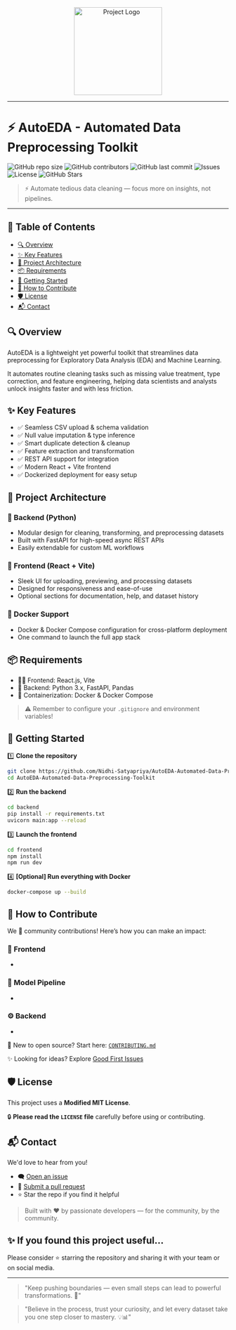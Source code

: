 <div align="center">

<picture>
  <source media="(prefers-color-scheme: dark)" srcset="./frontend/src/components/Autd.svg" />
  <source media="(prefers-color-scheme: light)" srcset="./frontend/src/components/Aut.svg" />
  <img src="path/to/light-logo.png" alt="Project Logo" width="200" />
</picture>

</div>

---

# ⚡ AutoEDA - Automated Data Preprocessing Toolkit

![GitHub repo size](https://img.shields.io/github/repo-size/Nidhi-Satyapriya/AutoEDA-Automated-Data-Preprocessing-Toolkit?color=brightgreen)
![GitHub contributors](https://img.shields.io/github/contributors/Nidhi-Satyapriya/AutoEDA-Automated-Data-Preprocessing-Toolkit)
![GitHub last commit](https://img.shields.io/github/last-commit/Nidhi-Satyapriya/AutoEDA-Automated-Data-Preprocessing-Toolkit)
![Issues](https://img.shields.io/github/issues/Nidhi-Satyapriya/AutoEDA-Automated-Data-Preprocessing-Toolkit)
![License](https://img.shields.io/github/license/Nidhi-Satyapriya/AutoEDA-Automated-Data-Preprocessing-Toolkit)
![GitHub Stars](https://img.shields.io/github/stars/Nidhi-Satyapriya/AutoEDA-Automated-Data-Preprocessing-Toolkit?style=flat-square)

> ⚡ Automate tedious data cleaning — focus more on insights, not pipelines.

---

## 📌 Table of Contents

* [🔍 Overview](#-overview)
* [✨ Key Features](#-key-features)
* [🧱 Project Architecture](#-project-architecture)
* [📦 Requirements](#-requirements)
* [🚀 Getting Started](#-getting-started)
* [🤝 How to Contribute](#-how-to-contribute)
* [🛡 License](#-license)
* [📬 Contact](#-contact)

## 🔍 Overview

AutoEDA is a lightweight yet powerful toolkit that streamlines data preprocessing for Exploratory Data Analysis (EDA) and Machine Learning.

It automates routine cleaning tasks such as missing value treatment, type correction, and feature engineering, helping data scientists and analysts unlock insights faster and with less friction.

## ✨ Key Features

* ✅ Seamless CSV upload & schema validation
* ✅ Null value imputation & type inference
* ✅ Smart duplicate detection & cleanup
* ✅ Feature extraction and transformation
* ✅ REST API support for integration
* ✅ Modern React + Vite frontend
* ✅ Dockerized deployment for easy setup

## 🧱 Project Architecture

### 🧠 Backend (Python)

* Modular design for cleaning, transforming, and preprocessing datasets
* Built with FastAPI for high-speed async REST APIs
* Easily extendable for custom ML workflows

### 🎨 Frontend (React + Vite)

* Sleek UI for uploading, previewing, and processing datasets
* Designed for responsiveness and ease-of-use
* Optional sections for documentation, help, and dataset history

### 🐳 Docker Support

* Docker & Docker Compose configuration for cross-platform deployment
* One command to launch the full app stack

## 📦 Requirements

* 🧑‍💻 Frontend: React.js, Vite
* 🐍 Backend: Python 3.x, FastAPI, Pandas
* 🐳 Containerization: Docker & Docker Compose

> ⚠️ Remember to configure your `.gitignore` and environment variables!

## 🚀 Getting Started

1️⃣ **Clone the repository**

```bash
git clone https://github.com/Nidhi-Satyapriya/AutoEDA-Automated-Data-Preprocessing-Toolkit
cd AutoEDA-Automated-Data-Preprocessing-Toolkit
```

2️⃣ **Run the backend**

```bash
cd backend
pip install -r requirements.txt
uvicorn main:app --reload
```

3️⃣ **Launch the frontend**

```bash
cd frontend
npm install
npm run dev
```

4️⃣ **\[Optional] Run everything with Docker**

```bash
docker-compose up --build
```

## 🤝 How to Contribute

We 💖 community contributions! Here’s how you can make an impact:

### 🔧 Frontend

*

### 🧪 Model Pipeline

*

### ⚙️ Backend

*

📢 New to open source? Start here: [`CONTRIBUTING.md`](CONTRIBUTING.md)

✨ Looking for ideas? Explore [Good First Issues](https://github.com/Nidhi-Satyapriya/AutoEDA-Automated-Data-Preprocessing-Toolkit/labels/good%20first%20issue)

## 🛡 License

This project uses a **Modified MIT License**.

🔒 **Please read the ****`LICENSE`**** file** carefully before using or contributing.

## 📬 Contact

We'd love to hear from you!

* 🗨 [Open an issue](https://github.com/Nidhi-Satyapriya/AutoEDA-Automated-Data-Preprocessing-Toolkit/issues/new)
* 🔁 [Submit a pull request](https://github.com/Nidhi-Satyapriya/AutoEDA-Automated-Data-Preprocessing-Toolkit/pulls)
* ⭐ Star the repo if you find it helpful

> Built with ❤️ by passionate developers — for the community, by the community.

## ✨ If you found this project useful...

Please consider ⭐ starring the repository and sharing it with your team or on social media.

---

> "Keep pushing boundaries — even small steps can lead to powerful transformations. 🌱"

> "Believe in the process, trust your curiosity, and let every dataset take you one step closer to mastery. 💡📊"
